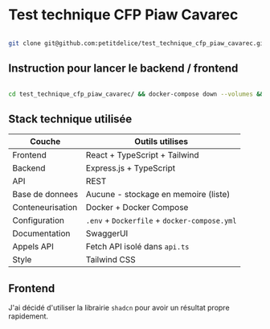 ﻿
# Test technique CFP Piaw Cavarec

  

```bash

git clone git@github.com:petitdelice/test_technique_cfp_piaw_cavarec.git

```

  

## Instruction pour lancer le backend  / frontend

```bash

cd test_technique_cfp_piaw_cavarec/ && docker-compose down --volumes && docker-compose build --no-cache && docker-compose up

```



## Stack technique utilisée

  

| Couche | Outils utilises |
|----------|---------------|
| Frontend | React + TypeScript + Tailwind |
| Backend | Express.js + TypeScript |
| API | REST |
| Base de donnees | Aucune - stockage en memoire (liste) |
| Conteneurisation | Docker + Docker Compose |
| Configuration | `.env` + `Dockerfile` + `docker-compose.yml` |
| Documentation | SwaggerUI |
| Appels API | Fetch API isolé dans `api.ts` |
| Style | Tailwind CSS |

  

## Frontend

  

J'ai décidé d'utiliser la librairie `shadcn` pour avoir un résultat propre rapidement.

